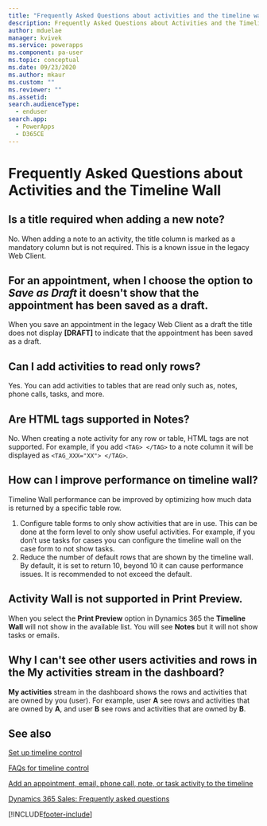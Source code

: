 ```yaml
---
title: "Frequently Asked Questions about activities and the timeline wall| MicrosoftDocs"
description: Frequently Asked Questions about Activities and the Timeline Wall  
author: mduelae
manager: kvivek
ms.service: powerapps
ms.component: pa-user
ms.topic: conceptual
ms.date: 09/23/2020
ms.author: mkaur
ms.custom: ""
ms.reviewer: ""
ms.assetid: 
search.audienceType: 
  - enduser
search.app: 
  - PowerApps
  - D365CE
---
```

# Frequently Asked Questions about Activities and the Timeline Wall  

## Is a title required when adding a new note?

No. When adding a note to an activity, the title column is marked as a mandatory column but is not required. This is a known issue in the legacy Web Client.

## For an appointment, when I choose the option to *Save as Draft* it doesn't show that the appointment has been saved as a draft.

When you save an appointment in the legacy Web Client as a draft the title does not display **[DRAFT]** to indicate that the appointment has been saved as a draft.

## Can I add activities to read only rows?

Yes. You can add activities to tables that are read only such as, notes, phone calls, tasks, and more. 

## Are HTML tags supported in **Notes**?

No. When creating a note activity for any row or table, HTML tags are not supported. For example, if you add `<TAG> </TAG>` to a note column it will be displayed as `<TAG_XXX="XX"> </TAG>`.

## How can I improve performance on timeline wall?

Timeline Wall performance can be improved by optimizing how much data is returned by a specific table row. 

1.	Configure table forms to only show activities that are in use.  This can be done at the form level to only show useful activities.  For example, if you don’t use tasks for cases you can configure the timeline wall on the case form to not show tasks.
2.	Reduce the number of default rows that are shown by the timeline wall.  By default, it is set to return 10, beyond 10 it can cause performance issues.  It is recommended to not exceed the default. 

## Activity Wall is not supported in Print Preview.

When you select the **Print Preview** option in Dynamics 365 the **Timeline Wall** will not show in the available list. You will see **Notes** but it will not show tasks or emails.

## Why I can't see other users activities and rows in the My activities stream in the dashboard?

**My activities** stream in the dashboard shows the rows and activities that are owned by you (user). For example, user **A** see rows and activities that are owned by **A**, and user **B** see rows and activities that are owned by **B**.



## See also

[Set up timeline control](../maker/model-driven-apps/set-up-timeline-control.md)

[FAQs for timeline control](../maker/model-driven-apps/faqs-timeline-control.md)

[Add an appointment, email, phone call, note, or task activity to the timeline](add-activities.md)

[Dynamics 365 Sales: Frequently asked questions](/dynamics365/sales-enterprise/faqs-sales#entity-activity)

    


[!INCLUDE[footer-include](../includes/footer-banner.md)]